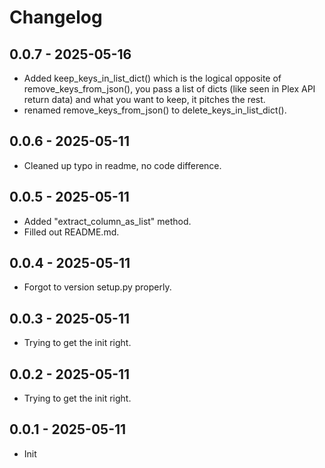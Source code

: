 # Changelog

## 0.0.7 - 2025-05-16
- Added keep_keys_in_list_dict() which is the logical opposite of remove_keys_from_json(), you pass a list of dicts (like seen in Plex API return data) and what you want to keep, it pitches the rest.
- renamed remove_keys_from_json() to delete_keys_in_list_dict().

## 0.0.6 - 2025-05-11
- Cleaned up typo in readme, no code difference.

## 0.0.5 - 2025-05-11
- Added "extract_column_as_list" method.
- Filled out README.md.

## 0.0.4 - 2025-05-11
- Forgot to version setup.py properly.

## 0.0.3 - 2025-05-11
- Trying to get the init right.

## 0.0.2 - 2025-05-11
- Trying to get the init right.

## 0.0.1 - 2025-05-11
- Init